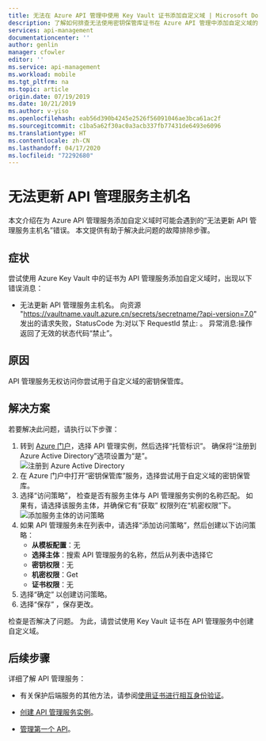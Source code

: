 ```yaml
---
title: 无法在 Azure API 管理中使用 Key Vault 证书添加自定义域 | Microsoft Docs
description: 了解如何排查无法使用密钥保管库证书在 Azure API 管理中添加自定义域的问题。
services: api-management
documentationcenter: ''
author: genlin
manager: cfowler
editor: ''
ms.service: api-management
ms.workload: mobile
ms.tgt_pltfrm: na
ms.topic: article
origin.date: 07/19/2019
ms.date: 10/21/2019
ms.author: v-yiso
ms.openlocfilehash: eab56d390b4245e2526f56091046ae3bca61ac2f
ms.sourcegitcommit: c1ba5a62f30ac0a3acb337fb77431de6493e6096
ms.translationtype: HT
ms.contentlocale: zh-CN
ms.lasthandoff: 04/17/2020
ms.locfileid: "72292680"
---
```

# <a name="failed-to-update-api-management-service-hostnames"></a>无法更新 API 管理服务主机名

本文介绍在为 Azure API 管理服务添加自定义域时可能会遇到的“无法更新 API 管理服务主机名”错误。 本文提供有助于解决此问题的故障排除步骤。

## <a name="symptoms"></a>症状

尝试使用 Azure Key Vault 中的证书为 API 管理服务添加自定义域时，出现以下错误消息：

- 无法更新 API 管理服务主机名。 向资源 "https://vaultname.vault.azure.cn/secrets/secretname/?api-version=7.0" 发出的请求失败，StatusCode 为:对以下 RequestId 禁止: 。 异常消息:操作返回了无效的状态代码“禁止”。

## <a name="cause"></a>原因

API 管理服务无权访问你尝试用于自定义域的密钥保管库。

## <a name="solution"></a>解决方案

若要解决此问题，请执行以下步骤：

1. 转到 [Azure 门户](Https://portal.azure.cn)，选择 API 管理实例，然后选择“托管标识”。  确保将“注册到 Azure Active Directory”选项设置为“是”。   
    ![注册到 Azure Active Directory](./media/api-management-troubleshoot-cannot-add-custom-domain/register-with-aad.png)
1. 在 Azure 门户中打开“密钥保管库”服务，选择尝试用于自定义域的密钥保管库。 
1. 选择“访问策略”，  检查是否有服务主体与 API 管理服务实例的名称匹配。 如果有，请选择该服务主体，并确保它有“获取”  权限列在“机密权限”下。   
    ![添加服务主体的访问策略](./media/api-management-troubleshoot-cannot-add-custom-domain/access-policy.png)
1. 如果 API 管理服务未在列表中，请选择“添加访问策略”，然后创建以下访问策略： 
    - **从模板配置**：无
    - **选择主体**：搜索 API 管理服务的名称，然后从列表中选择它
    - **密钥权限**：无
    - **机密权限**：Get
    - **证书权限**：无
1. 选择“确定”  以创建访问策略。
1. 选择“保存”  ，保存更改。

检查是否解决了问题。 为此，请尝试使用 Key Vault 证书在 API 管理服务中创建自定义域。

## <a name="next-steps"></a>后续步骤
详细了解 API 管理服务：

* 有关保护后端服务的其他方法，请参阅[使用证书进行相互身份验证](api-management-howto-mutual-certificates.md)。

* [创建 API 管理服务实例](get-started-create-service-instance.md)。
* [管理第一个 API](import-and-publish.md)。